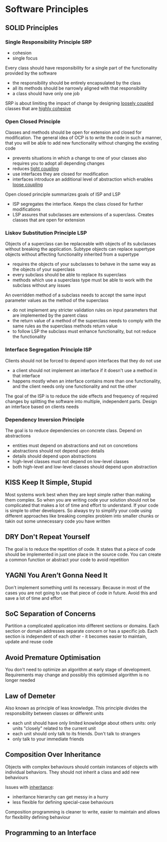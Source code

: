 # Software Principles

## SOLID Principles

### Single Responsibility Principle SRP

- cohesion
- single focus

Every class should have responsibility for a single part of the functionality provided by the software

- the responsibility should be entirely encapsulated by the class
- all its methods should be narrowly aligned with that responsibility
- a class should have only one job

SRP is about limiting the impact of change by designing [loosely coupled](../../oop/fundamental_oop_concepts.md#coupling) classes that are [highly cohesive](../../oop/fundamental_oop_concepts.md#cohesion)

### Open Closed Principle

Classes and methods should be open for extension and closed for modification. The general idea of OCP is to write the code in such a manner, that you will be able to add new functionality without changing the existing code

- prevents situations in which a change to one of your classes also requires you to adopt all depending changes
- reduces [tight coupling](../../oop/fundamental_oop_concepts.md#coupling)
- use interfaces they are closed for modification
- interfaces introduce an additional level of abstraction which enables [loose coupling](../../oop/fundamental_oop_concepts.md#coupling)

Open closed principle summarizes goals of ISP and LSP

- ISP segregates the interface. Keeps the class closed for further modifications
- LSP assures that subclasses are extensions of a superclass. Creates classes that  are open for extension

### Liskov Substitution Principle LSP

Objects of a superclass can be replaceable with objects of its subclasses without breaking the application. Subtype objects can replace supertype objects without affecting functionality inherited from a supertype

- requires the objects of your subclasses to behave in the same way as the objects of your superclass
- every subclass should be able to replace its superclass
- methods which use a superclass type must be able to work with the subclass without any issues

An overridden method of a subclass needs to accept the same input parameter values as the method of the superclass

- do not implement any stricter validation rules on input parameters that are implemented by the parent class
- the return value of a method of the superclass needs to comply with the same rules as the superclass methods return value
- to follow LSP the subclass must enhance functionality, but not reduce the functionality

### Interface Segregation Principle ISP

Clients should not be forced to depend upon interfaces that they do not use

- a client should not implement an interface if it doesn't use a method in that interface
- happens mostly when an interface contains more than one functionality, and the client needs only one functionality and not the other

The goal of the ISP is to reduce the side effects and frequency of required changes by splitting the software into multiple, independent parts. Design an interface based on clients needs

### Dependency Inversion Principle

The goal is to reduce dependencies on concrete class. Depend on abstractions

- entities must depend on abstractions and not on concretions
- abstractions should not depend upon details
- details should depend upon abstractions
- high-level classes must not depend on low-level classes
- both high-level and low-level classes should depend upon abstraction

## KISS Keep It Simple, Stupid

Most systems work best when they are kept simple rather than making them complex. So when you are writing code your solution should not be complicated that makes a lot of time and effort to understand. If your code is simple to other developers. So always try to simplify your code using different approaches like breaking complex problem into smaller chunks or takin out some unnecessary code you have written

## DRY Don't Repeat Yourself

The goal is to reduce the repetition of code. It states that a piece of code should be implemented in just one place in the source code. You can create a common function or abstract your code to avoid repetition

## YAGNI You Aren’t Gonna Need It

Don't implement something until its necessary. Because in most of the cases you are not going to use that piece of code in future. Avoid this and save a lot of time and effort

## SoC Separation of Concerns

Partition a complicated application into different sections or domains. Each section or domain addresses separate concern or has a specific job. Each section is independent of each other - it becomes easier to maintain, update and reuse code

## Avoid Premature Optimisation

You don't need to optimize an algorithm at early stage of development. Requirements may change and possibly this optimised algorithm is no longer needed

## Law of Demeter

Also known as principle of leas knowledge. This principle divides the responsibility between classes or different units

- each unit should have only limited knowledge about others units: only units "closely" related to the current unit
- each unit should only talk to its friends. Don't talk to strangers
- only talk to your immediate friends

## Composition Over Inheritance

Objects with complex behaviours should contain instances of objects with individual behaviors. They should not inherit a class and add new behaviours

Issues with [inheritance](fundamental_oop_concepts.md#inheritance):

- inheritance hierarchy can get messy in a hurry
- less flexible for defining special-case behaviours

Composition programming is cleaner to write, easier to maintain and allows for flexibility defining behaviour

## Programming to an Interface
